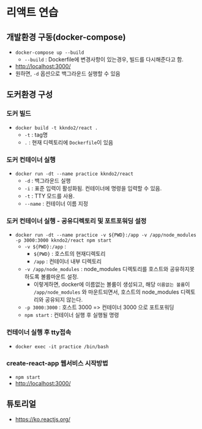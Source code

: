 # 리액트 연습

## 개발환경 구동(docker-compose)

* `docker-compose up --build`
  * `--build` : Dockerfile에 변경사항이 있는경우, 빌드를 다시해준다고 함.
* <http://localhost:3000/>
* 원하면, `-d` 옵션으로 백그라운드 실행할 수 있음

## 도커환경 구성

### 도커 빌드

* `docker build -t kkndo2/react .`
  * `-t` : tag명
  * `.` : 현재 디렉토리에 `Dockerfile`이 있음

### 도커 컨테이너 실행

* `docker run -dt --name practice kkndo2/react`
  * `-d` : 백그라운드 실행
  * `-i` : 표준 입력이 활성화됨. 컨테이너에 명령을 입력할 수 있음.
  * `-t` : TTY 모드를 사용.
  * `--name` : 컨테이너 이름 지정

### 도커 컨테이너 실행 - 공유디렉토리 및 포트포워딩 설정

* `docker run -dt --name practice -v ${PWD}:/app -v /app/node_modules -p 3000:3000 kkndo2/react npm start`
  * `-v ${PWD}:/app` :
    * `${PWD}` : 호스트의 현재디렉토리
    * `/app` : 컨테이너 내부 디렉토리
  * `-v /app/node_modules` : node_modules 디렉토리를 호스트와 공유하지못하도록 볼륨마운트 설정.
    * 이렇게하면, docker에 이름없는 볼륨이 생성되고, 해당 `이름없는 볼륨`이 `/app/node_modules` 와 마운트되면서, 호스트의 node_modules 디렉토리와 공유되지 않는다.
  * `-p 3000:3000` : 호스트 3000 => 컨테이너 3000 으로 포트포워딩
  * `npm start` : 컨테이너 실행 후 실행될 명령

### 컨테이너 실행 후 tty접속

* `docker exec -it practice /bin/bash`

### create-react-app 웹서비스 시작방법

* `npm start`
* <http://localhost:3000/>


## 튜토리얼

* <https://ko.reactjs.org/>